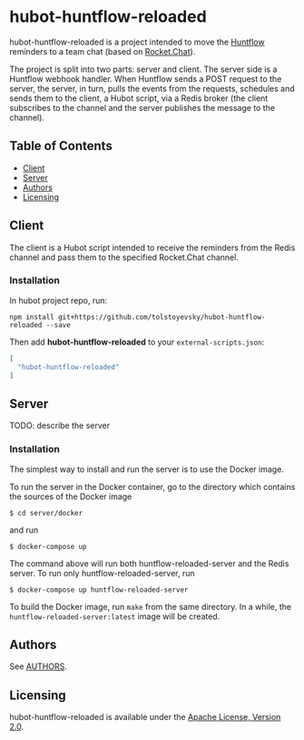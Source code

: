 # hubot-huntflow-reloaded

hubot-huntflow-reloaded is a project intended to move the [Huntflow](https://huntflow.ru) reminders to a team chat (based on [Rocket.Chat](https://rocket.chat/)).

The project is split into two parts: server and client. The server side is a Huntflow webhook handler. When Huntflow sends a POST request to the server, the server, in turn, pulls the events from the requests, schedules and sends them to the client, a Hubot script, via a Redis broker (the client subscribes to the channel and the server publishes the message to the channel). 

## Table of Contents

- [Client](#client)
- [Server](#server)
- [Authors](#authors)
- [Licensing](#licensing)

## Client

The client is a Hubot script intended to receive the reminders from the Redis channel and pass them to the specified Rocket.Chat channel. 

### Installation

In hubot project repo, run:

`npm install git+https://github.com/tolstoyevsky/hubot-huntflow-reloaded --save`

Then add **hubot-huntflow-reloaded** to your `external-scripts.json`:

```json
[
  "hubot-huntflow-reloaded"
]
```

## Server

TODO: describe the server

### Installation

The simplest way to install and run the server is to use the Docker image.

To run the server in the Docker container, go to the directory which contains the sources of the Docker image

```
$ cd server/docker
```

and run

```
$ docker-compose up
```

The command above will run both huntflow-reloaded-server and the Redis server. To run only huntflow-reloaded-server, run

```
$ docker-compose up huntflow-reloaded-server
```

To build the Docker image, run `make` from the same directory. In a while, the `huntflow-reloaded-server:latest` image will be created.

## Authors

See [AUTHORS](AUTHORS.md).

## Licensing

hubot-huntflow-reloaded is available under the [Apache License, Version 2.0](LICENSE).
